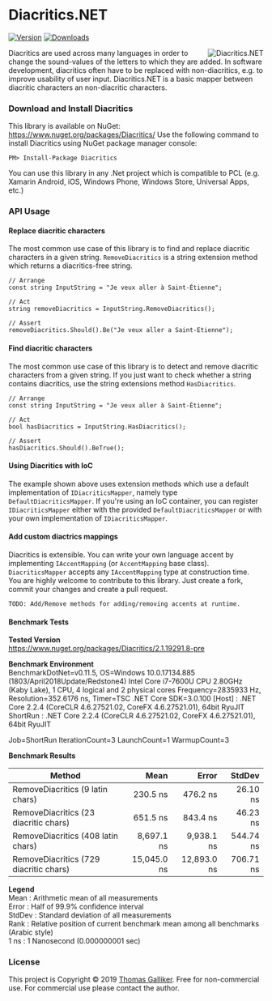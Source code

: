 # Diacritics.NET
[![Version](https://img.shields.io/nuget/v/Diacritics.svg)](https://www.nuget.org/packages/Diacritics)  [![Downloads](https://img.shields.io/nuget/dt/Diacritics.svg)](https://www.nuget.org/packages/Diacritics)

<img src="https://raw.githubusercontent.com/thomasgalliker/Diacritics.NET/master/logo.png" alt="Diacritics.NET" align="right">
Diacritics are used across many languages in order to change the sound-values of the letters to which they are added.
In software development, diacritics often have to be replaced with non-diacritics, e.g. to improve usability of user input.
Diacritics.NET is a basic mapper between diacritic characters an non-diacritic characters.

### Download and Install Diacritics
This library is available on NuGet: https://www.nuget.org/packages/Diacritics/
Use the following command to install Diacritics using NuGet package manager console:

    PM> Install-Package Diacritics

You can use this library in any .Net project which is compatible to PCL (e.g. Xamarin Android, iOS, Windows Phone, Windows Store, Universal Apps, etc.)

### API Usage
#### Replace diacritic characters
The most common use case of this library is to find and replace diacritic characters in a given string.
`RemoveDiacritics` is a string extension method which returns a diacritics-free string.

```
// Arrange
const string InputString = "Je veux aller à Saint-Étienne";

// Act
string removeDiacritics = InputString.RemoveDiacritics();

// Assert
removeDiacritics.Should().Be("Je veux aller a Saint-Etienne");
```

#### Find diacritic characters
The most common use case of this library is to detect and remove diacritic characters from a given string.
If you just want to check whether a string contains diacritics, use the string extensions method `HasDiacritics`.

```
// Arrange
const string InputString = "Je veux aller à Saint-Étienne";

// Act
bool hasDiacritics = InputString.HasDiacritics();

// Assert
hasDiacritics.Should().BeTrue();
```

#### Using Diacritics with IoC
The example shown above uses extension methods which use a default implementation of `IDiacriticsMapper`, namely type ```DefaultDiacriticsMapper```. If you're using an IoC container, you can register `IDiacriticsMapper` either with the provided ```DefaultDiacriticsMapper``` or with your own implementation of ```IDiacriticsMapper```.

#### Add custom diactrics mappings
Diacritics is extensible. You can write your own language accent by implementing `IAccentMapping` (or `AccentMapping` base class). `DiacriticsMapper` accepts any `IAccentMapping` type at construction time.
You are highly welcome to contribute to this library. Just create a fork, commit your changes and create a pull request.

`TODO: Add/Remove methods for adding/removing accents at runtime.`


#### Benchmark Tests

**Tested Version**<br>
https://www.nuget.org/packages/Diacritics/2.1.19291.8-pre

**Benchmark Environment**<br>
BenchmarkDotNet=v0.11.5, OS=Windows 10.0.17134.885 (1803/April2018Update/Redstone4)
Intel Core i7-7600U CPU 2.80GHz (Kaby Lake), 1 CPU, 4 logical and 2 physical cores
Frequency=2835933 Hz, Resolution=352.6176 ns, Timer=TSC
.NET Core SDK=3.0.100
  [Host]   : .NET Core 2.2.4 (CoreCLR 4.6.27521.02, CoreFX 4.6.27521.01), 64bit RyuJIT
  ShortRun : .NET Core 2.2.4 (CoreCLR 4.6.27521.02, CoreFX 4.6.27521.01), 64bit RyuJIT

Job=ShortRun  IterationCount=3  LaunchCount=1
WarmupCount=3

**Benchmark Results**

|                                 Method |        Mean |       Error |    StdDev |
|--------------------------------------- |------------:|------------:|----------:|
| RemoveDiacritics (9 latin chars)       |    230.5 ns |    476.2 ns |  26.10 ns |
| RemoveDiacritics (23 diacritic chars)  |    651.5 ns |    843.4 ns |  46.23 ns |
| RemoveDiacritics (408 latin chars)     |  8,697.1 ns |  9,938.1 ns | 544.74 ns |
| RemoveDiacritics (729 diacritic chars) | 15,045.0 ns | 12,893.0 ns | 706.71 ns |

**Legend**<br>
  Mean   : Arithmetic mean of all measurements<br>
  Error  : Half of 99.9% confidence interval<br>
  StdDev : Standard deviation of all measurements<br>
  Rank   : Relative position of current benchmark mean among all benchmarks (Arabic style)<br>
  1 ns   : 1 Nanosecond (0.000000001 sec)<br>

### License
This project is Copyright &copy; 2019 [Thomas Galliker](https://ch.linkedin.com/in/thomasgalliker). Free for non-commercial use. For commercial use please contact the author.

